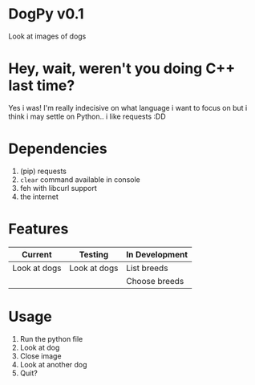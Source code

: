 # DogPy v0.1
Look at images of dogs

# Hey, wait, weren't you doing C++ last time?
Yes i was! I'm really indecisive on what language i want to focus on but i
think i may settle on Python.. i like requests :DD

# Dependencies
1. (pip) requests
2. `clear` command available in console
3. feh with libcurl support
4. the internet

# Features
Current       | Testing       | In Development
------------- | ------------- | --------------
Look at dogs  | Look at dogs  | List breeds
              |               | Choose breeds

# Usage
1. Run the python file
2. Look at dog
3. Close image
4. Look at another dog
5. Quit?
